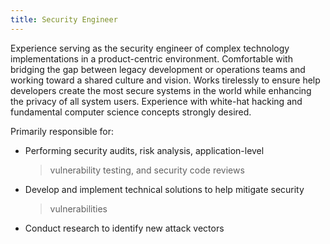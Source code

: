 ```yaml
---
title: Security Engineer
---
```


Experience serving as the security engineer of complex technology
implementations in a product-centric environment. Comfortable with
bridging the gap between legacy development or operations teams and
working toward a shared culture and vision. Works tirelessly to ensure
help developers create the most secure systems in the world while
enhancing the privacy of all system users. Experience with white-hat
hacking and fundamental computer science concepts strongly desired.

Primarily responsible for:

-   Performing security audits, risk analysis, application-level
    > vulnerability testing, and security code reviews

-   Develop and implement technical solutions to help mitigate security
    > vulnerabilities

-   Conduct research to identify new attack vectors